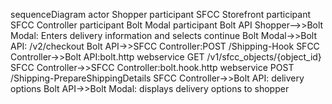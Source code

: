 sequenceDiagram
    actor Shopper
    participant SFCC Storefront
    participant SFCC Controller
    participant Bolt Modal
    participant Bolt API 
    Shopper-->>Bolt Modal: Enters delivery information and selects continue
    Bolt Modal->>Bolt API: /v2/checkout
    Bolt API->>SFCC Controller:POST /Shipping-Hook
    SFCC Controller->>Bolt API:bolt.http webservice GET /v1/sfcc_objects/{object_id}
    SFCC Controller->>SFCC Controller:bolt.hook.http webservice POST /Shipping-PrepareShippingDetails
    SFCC Controller->>Bolt API: delivery options
    Bolt API->>Bolt Modal: displays delivery options to shopper
